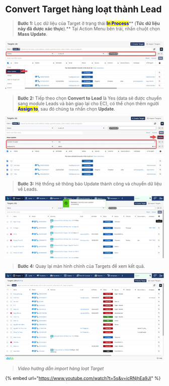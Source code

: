 # Convert Target hàng loạt thành Lead

> **Bước 1:** Lọc dữ liệu của Target ở trạng thái <mark style="color:blue;">**In Process**</mark>** (**Tức dữ liệu này đã được xác thực**).** Tại Action Menu bên trái, nhấn chuột chọn **Mass Update**.

![](<../../../.gitbook/assets/image (115) (1) (1).png>)

> **Bước 2:** Tiếp theo chọn **Convert to Lead** là Yes (data sẽ được chuyển sang module Leads và bàn giao lại cho EC), có thể chọn thêm người <mark style="color:blue;">**Assign to**</mark>, sau đó chúng ta nhấn chọn **Update**.

![](../../../.gitbook/assets/import3.jpg)

> **Bước 3:** Hệ thống sẽ thông báo Update thành công và chuyển dữ liệu về Leads.

![](<../../../.gitbook/assets/image (108).png>)

> **Bước 4:** Quay lại màn hình chính của Targets để xem kết quả.

![](<../../../.gitbook/assets/image (112) (1) (1) (1).png>)

> _Video hướng dẫn import  hàng loạt Target_

{% embed url="https://www.youtube.com/watch?t=5s&v=icRNjhEa9JI" %}
